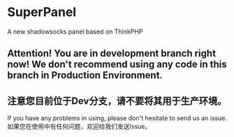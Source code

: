 # SuperPanel
A new shadowsocks panel based on ThinkPHP

## Attention! You are in development branch right now! We don't recommend using any code in this branch in Production Environment.

## 注意您目前位于Dev分支，请不要将其用于生产环境。

If you have any problems in using, please don't hesitate to send us an issue.
如果您在使用中有任何问题，欢迎给我们发送Issue。
